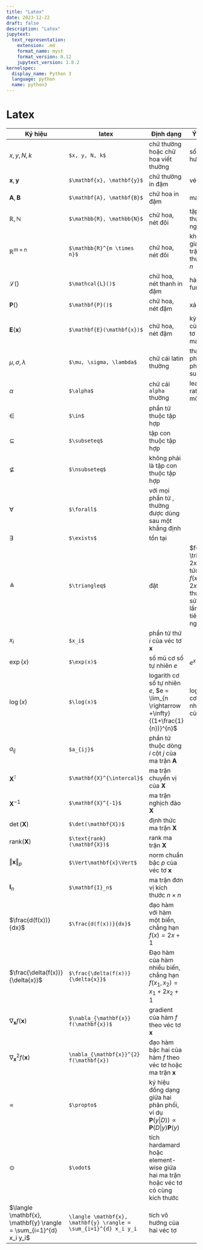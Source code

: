 ```yaml
---
title: "Latex"
date: 2023-12-22
draft: false
description: "Latex"
jupytext:
  text_representation:
    extension: .md
    format_name: myst
    format_version: 0.12
    jupytext_version: 1.8.2
kernelspec:
  display_name: Python 3
  language: python
  name: python3
---
```


# Latex
| Ký hiệu      | latex | Định dạng | Ý nghĩa |
| ----------- | ----------- | ----------- | ----------- |
| $x, y, N, k$      | `$x, y, N, k$` | chữ thường hoặc chữ hoa viết thường      | số vô hướng |
| $\mathbf{x}, \mathbf{y}$   | `$\mathbf{x}, \mathbf{y}$` | chữ thường in đậm        | véc tơ |
| $\mathbf{A}, \mathbf{B}$   | `$\mathbf{A}, \mathbf{B}$`| chữ hoa in đậm        | ma trận |
| $\mathbb{R}, \mathbb{N}$ |  `$\mathbb{R}, \mathbb{N}$`  | chữ hoa, nét đôi        | tập số thực, số nguyên,... |
| $\mathbb{R}^{m \times n}$ | `$\mathbb{R}^{m \times n}$`  | chữ hoa, nét đôi        | không gian ma trận số thực $m \times n$ |
| $\mathcal{L}()$ | `$\mathcal{L}()$`  | chữ hoa, nét thanh in đậm        | hàm loss function |
| $\mathbf{P}()$ | `$\mathbf{P}()$`  | chữ hoa, nét đậm        | xác suất |
| $\mathbf{E}(\mathbf{x})$ |  `$\mathbf{E}(\mathbf{x})$` | chữ hoa, nét đậm | kỳ vọng của véc tơ hoặc ma trận |
| $\mu, \sigma, \lambda$ | `$\mu, \sigma, \lambda$`  | chữ cái latin thường | tham số phân phối xác suất |
| $\alpha$ | `$\alpha$`  | chữ cái `alpha` thường | learning rate của mô hình |
| $\in$  | `$\in$` | phần tử thuộc tập hợp |
| $\subseteq$   | `$\subseteq$`       | tập con thuộc tập hợp |
| $\nsubseteq$   | `$\nsubseteq$` | không phải là tập con thuộc tập hợp |
| $\forall$ | `$\forall$` | với mọi phần tử , thường được dùng sau một khẳng định |
| $\exists$ | `$\exists$`| tồn tại |
| $\triangleq$ | `$\triangleq$` | đặt | $f(x) \triangleq 2x+1 $, tức là đặt $f(x)$ bằng $2x+1$, thường sử dụng lần đầu tiên định nghĩa $f(x)$ |
| $x_i$ | `$x_i$` | phần tử thứ $i$ của véc tơ $\mathbf{x}$ |
| $\exp(x)$ | `$\exp(x)$` | số mũ cơ số tự nhiên $e$ | $e^{x}$ |
| $\log(x)$ | `$\log(x)$` | logarith cơ số tự nhiên $e$, $e = \lim_{n \rightarrow +\infty}{(1+\frac{1}{n})}^{n}$ | logarith cơ số tự nhiên $e$ của $x$|
| $a_{ij}$ | `$a_{ij}$` | phần tử thuộc dòng $i$ cột $j$ của ma trận $\mathbf{A}$ |
| $\mathbf{X}^{\intercal}$ | `$\mathbf{X}^{\intercal}$` | ma trận chuyển vị của $\mathbf{X}$ |
| $\mathbf{X}^{-1}$ | `$\mathbf{X}^{-1}$` | ma trận nghịch đảo $\mathbf{X}$ |
| $\det(\mathbf{X})$ |`$\det(\mathbf{X})$` | định thức ma trận $\mathbf{X}$ |
| $\text{rank}(\mathbf{X})$ | `$\text{rank}(\mathbf{X})$` | rank ma trận $\mathbf{X}$ |
| $\Vert\mathbf{x}\Vert_{p}$ | `$\Vert\mathbf{x}\Vert$` | norm chuẩn bậc $p$ của véc tơ $\mathbf{x}$ |
| $\mathbf{I}_n$ | `$\mathbf{I}_n$` | ma trận đơn vị kích thước $n \times n$ |
|$\frac{d(f(x))}{dx}$ | `$\frac{d(f(x))}{dx}$` | đạo hàm với hàm một biến, chẳng hạn $f(x) = 2x+1$ |
|$\frac{\delta(f(x))}{\delta{x}}$| `$\frac{\delta(f(x))}{\delta{x}}$` | Đạo hàm của hàm nhiều biến, chẳng hạn $f(x_1, x_2) = x_1+2x_2+1$ |
|$\nabla_{\mathbf{x}} f(\mathbf{x})$| `$\nabla_{\mathbf{x}} f(\mathbf{x})$` | gradient của hàm $f$ theo véc tơ $\mathbf{x}$ |
|$\nabla_{\mathbf{x}}^{2} f(\mathbf{x})$| `\nabla_{\mathbf{x}}^{2} f(\mathbf{x})` | đạo hàm bậc hai của hàm $f$ theo véc tơ hoặc ma trận $\mathbf{x}$ |
| $\propto$ | `$\propto$` | ký hiệu đồng dạng giữa hai phân phối, ví dụ $\mathbf{P}(y\|D)) \propto \mathbf{P}(D\|y)\mathbf{P}(y)$ |
| $\odot$ |`$\odot$`| tích hardamard hoặc element-wise giữa hai ma trận hoặc véc tơ có cùng kích thước |
|$\langle \mathbf{x}, \mathbf{y} \rangle = \sum_{i=1}^{d} x_i y_i$| `\langle \mathbf{x}, \mathbf{y} \rangle = \sum_{i=1}^{d} x_i y_i` | tích vô hướng của hai véc tơ |
